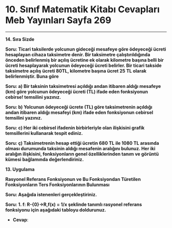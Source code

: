 # 10. Sınıf Matematik Kitabı Cevapları Meb Yayınları Sayfa 269

---

**14. Sıra Sizde**

**Soru: Ticari taksilerde yolcunun gideceği mesafeye göre ödeyeceği ücreti hesaplayan cihaza taksimetre denir. Bir taksimetre çalıştırıldığında önceden belirlenmiş bir açılış ücretine ek olarak kilometre başına belli bir ücreti hesaplayarak yolcunun ödeyeceği ücreti belirler. Bir ticari takside taksimetre açılış ücreti 80TL, kilometre başına ücret 25 TL olarak belirlenmiştir. Buna göre**

**Soru: a) Bir taksinin taksimetresi açıldığı andan itibaren aldığı mesafeye (km) göre yolcunun ödeyeceği ücreti (TL) ifade eden fonksiyonun cebirse! temsilini yazınız.**

**Soru: b) Yolcunun ödeyeceği ücrete (TL) göre taksimetrenin açıldığı andan itibaren aldığı mesafeyi (km) ifade eden fonksiyonun cebirsel temsilini yazınız.**

**Soru: c) Her iki cebirsel ifadenin birbirleriyle olan ilişkisini grafik temsillerini kullanarak tespit ediniz.**

**Soru: ç) Taksimetrenin hesap ettiği ücretin 680 TL ile 1080 TL arasında olması durumunda taksinin aldığı mesafenin aralığını bulunuz. Her iki aralığın ilişkisini, fonksiyonların genel özelliklerinden tanım ve görüntü kümesi bağlamında değerlendiriniz.**

**13. Uygulama**

**Rasyonel Referans Fonksiyonun ve Bu Fonksiyondan Türetilen Fonksiyonların Ters Fonksiyonlarının Bulunması**

**Soru: Aşağıda istenenleri gerçekleştiriniz.**

**Soru: 1. f: R-{0}→R,f(x) = 1/x şeklinde tanımlı rasyonel referans fonksiyonu için aşağıdaki tabloyu doldurunuz.**

-   **Cevap**: